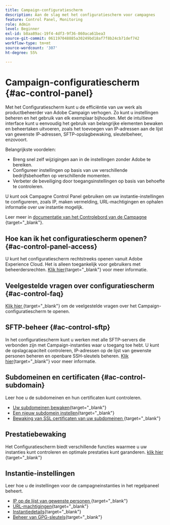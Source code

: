```yaml
---
title: Campaign-configuratiescherm
description: Aan de slag met het configuratiescherm voor campagnes
feature: Control Panel, Monitoring
role: Admin
level: Beginner
exl-id: b8aa89ac-19f4-4df3-9f36-860aca61bea3
source-git-commit: 061197048885a30249bd18af7f8b24cb71def742
workflow-type: tm+mt
source-wordcount: '307'
ht-degree: 55%

---
```


# Campaign-configuratiescherm {#ac-control-panel}

Met het Configuratiescherm kunt u de efficiëntie van uw werk als productbeheerder van Adobe Campaign verhogen. Zo kunt u instellingen beheren en het gebruik van elk exemplaar bijhouden. Met de intuïtieve interface kunt u eenvoudig het gebruik van belangrijke elementen bewaken en beheertaken uitvoeren, zoals het toevoegen van IP-adressen aan de lijst van gewenste IP-adressen, SFTP-opslagbewaking, sleutelbeheer, enzovoort.

Belangrijkste voordelen:

* Breng snel zelf wijzigingen aan in de instellingen zonder Adobe te bereiken.
* Configureer instellingen op basis van uw verschillende bedrijfsbehoeften op verschillende momenten.
* Verbeter de beveiliging door toegangsinstellingen op basis van behoefte te controleren.

U kunt ook Campagne Control Panel gebruiken om uw instantie-instellingen te configureren, zoals IP, maken vermelding, URL-machtigingen en ophalen informatie over uw instantie mogelijk.

Leer meer in [ documentatie van het Controlebord van de Campagne ](https://experienceleague.adobe.com/docs/control-panel/using/control-panel-home.html?lang=nl){target="_blank"}.

## Hoe kan ik het configuratiescherm openen? {#ac-control-panel-access}

U kunt het configuratiescherm rechtstreeks openen vanuit Adobe Experience Cloud. Het is alleen toegankelijk voor gebruikers met beheerdersrechten. [Klik hier](https://experienceleague.adobe.com/docs/control-panel/using/discover-control-panel/accessing-control-panel.html?lang=nl){target="_blank"} voor meer informatie.

## Veelgestelde vragen over configuratiescherm {#ac-control-faq}

[Klik hier ](https://experienceleague.adobe.com/docs/control-panel/using/faq.html#control-panel){target="_blank"} om de veelgestelde vragen over het Campaign-configuratiescherm te openen. 

## SFTP-beheer {#ac-control-sftp}

In het configuratiescherm kunt u werken met alle SFTP-servers die verbonden zijn met Campaign-instanties waar u toegang toe hebt. U kunt de opslagcapaciteit controleren, IP-adressen op de lijst van gewenste personen beheren en openbare SSH-sleutels beheren. [Klik hier](https://experienceleague.adobe.com/docs/control-panel/using/sftp-management/about-sftp-management.html?lang=nl#sftp-management){target="_blank"} voor meer informatie.

## Subdomeinen en certificaten {#ac-control-subdomain}

Leer hoe u de subdomeinen en hun certificaten kunt controleren.

* [Uw subdomeinen bewaken](https://experienceleague.adobe.com/docs/control-panel/using/subdomains-and-certificates/monitoring-subdomains.html){target="_blank"}
* [Een nieuw subdomein instellen](https://experienceleague.adobe.com/docs/control-panel/using/subdomains-and-certificates/setting-up-new-subdomain.html?lang=nl){target="_blank"}
* [ Bewaking van SSL certificaten van uw subdomeinen ](https://experienceleague.adobe.com/docs/control-panel/using/subdomains-and-certificates/monitoring-ssl-certificates.html?lang=nl){target="_blank"}

## Prestatiebewaking

Het Configuratiescherm biedt verschillende functies waarmee u uw instanties kunt controleren en optimale prestaties kunt garanderen. [ klik hier ](https://experienceleague.adobe.com/docs/control-panel/using/performance-monitoring/about-performance-monitoring.html?lang=nl){target="_blank"}


## Instantie-instellingen

Leer hoe u de instellingen voor de campagneinstanties in het regelpaneel beheert.
* [ IP op de lijst van gewenste personen ](https://experienceleague.adobe.com/docs/control-panel/using/instances-settings/ip-allow-listing-instance-access.html){target="_blank"}
* [URL-machtigingen](https://experienceleague.adobe.com/docs/control-panel/using/instances-settings/url-permissions.html?lang=nl){target="_blank"}
* [Instantiedetails](https://experienceleague.adobe.com/docs/control-panel/using/instances-settings/instance-details.html){target="_blank"}
* [Beheer van GPG-sleutels](https://experienceleague.adobe.com/docs/control-panel/using/instances-settings/gpg-keys-management.html?lang=nl){target="_blank"}
